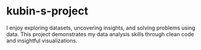 # kubin-s-project
I enjoy exploring datasets, uncovering insights, and solving problems using data. This project demonstrates my data analysis skills through clean code and insightful visualizations.
